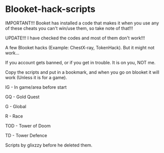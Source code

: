 # Blooket-hack-scripts

IMPORTANT!!! Booket has installed a code that makes it when you use any of these cheats you can't win/use them, so take note of that!!!

UPDATE!!! I have checked the codes and most of them don't work!!!

A few Blooket hacks (Example: ChestX-ray, TokenHack). But it might not work...


If you account gets banned, or if you get in trouble. It is on you, NOT me.


Copy the scripts and put in a bookmark, and when you go on blooket it will work (Unless it is for a game).


IG - In game/area before start

GQ - Gold Quest

G - Global

R - Race

TOD - Tower of Doom

TD - Tower Defence

Scripts by glixzzy before he deleted them.

